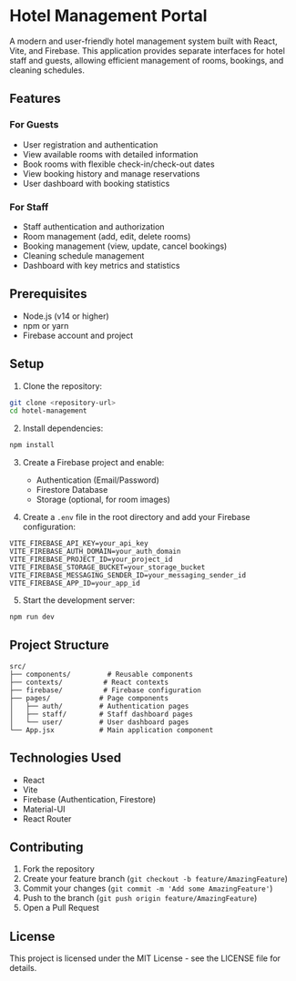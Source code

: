 # Hotel Management Portal

A modern and user-friendly hotel management system built with React, Vite, and Firebase. This application provides separate interfaces for hotel staff and guests, allowing efficient management of rooms, bookings, and cleaning schedules.

## Features

### For Guests
- User registration and authentication
- View available rooms with detailed information
- Book rooms with flexible check-in/check-out dates
- View booking history and manage reservations
- User dashboard with booking statistics

### For Staff
- Staff authentication and authorization
- Room management (add, edit, delete rooms)
- Booking management (view, update, cancel bookings)
- Cleaning schedule management
- Dashboard with key metrics and statistics

## Prerequisites

- Node.js (v14 or higher)
- npm or yarn
- Firebase account and project

## Setup

1. Clone the repository:
```bash
git clone <repository-url>
cd hotel-management
```

2. Install dependencies:
```bash
npm install
```

3. Create a Firebase project and enable:
   - Authentication (Email/Password)
   - Firestore Database
   - Storage (optional, for room images)

4. Create a `.env` file in the root directory and add your Firebase configuration:
```env
VITE_FIREBASE_API_KEY=your_api_key
VITE_FIREBASE_AUTH_DOMAIN=your_auth_domain
VITE_FIREBASE_PROJECT_ID=your_project_id
VITE_FIREBASE_STORAGE_BUCKET=your_storage_bucket
VITE_FIREBASE_MESSAGING_SENDER_ID=your_messaging_sender_id
VITE_FIREBASE_APP_ID=your_app_id
```

5. Start the development server:
```bash
npm run dev
```

## Project Structure

```
src/
├── components/         # Reusable components
├── contexts/          # React contexts
├── firebase/          # Firebase configuration
├── pages/            # Page components
│   ├── auth/         # Authentication pages
│   ├── staff/        # Staff dashboard pages
│   └── user/         # User dashboard pages
└── App.jsx           # Main application component
```

## Technologies Used

- React
- Vite
- Firebase (Authentication, Firestore)
- Material-UI
- React Router

## Contributing

1. Fork the repository
2. Create your feature branch (`git checkout -b feature/AmazingFeature`)
3. Commit your changes (`git commit -m 'Add some AmazingFeature'`)
4. Push to the branch (`git push origin feature/AmazingFeature`)
5. Open a Pull Request

## License

This project is licensed under the MIT License - see the LICENSE file for details.
